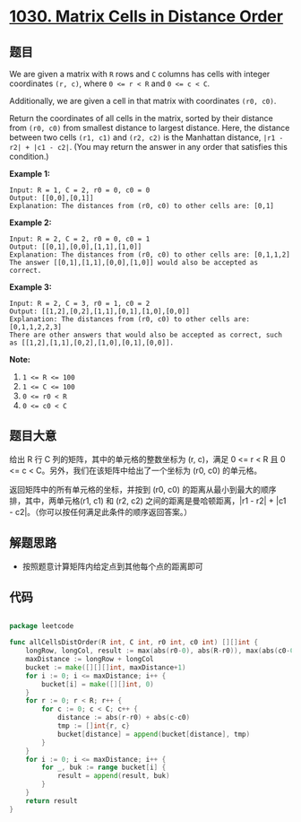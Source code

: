 # [1030. Matrix Cells in Distance Order](https://leetcode.com/problems/matrix-cells-in-distance-order/)


## 题目

We are given a matrix with `R` rows and `C` columns has cells with integer coordinates `(r, c)`, where `0 <= r < R` and `0 <= c < C`.

Additionally, we are given a cell in that matrix with coordinates `(r0, c0)`.

Return the coordinates of all cells in the matrix, sorted by their distance from `(r0, c0)` from smallest distance to largest distance. Here, the distance between two cells `(r1, c1)` and `(r2, c2)` is the Manhattan distance, `|r1 - r2| + |c1 - c2|`. (You may return the answer in any order that satisfies this condition.)

**Example 1:**

    Input: R = 1, C = 2, r0 = 0, c0 = 0
    Output: [[0,0],[0,1]]
    Explanation: The distances from (r0, c0) to other cells are: [0,1]

**Example 2:**

    Input: R = 2, C = 2, r0 = 0, c0 = 1
    Output: [[0,1],[0,0],[1,1],[1,0]]
    Explanation: The distances from (r0, c0) to other cells are: [0,1,1,2]
    The answer [[0,1],[1,1],[0,0],[1,0]] would also be accepted as correct.

**Example 3:**

    Input: R = 2, C = 3, r0 = 1, c0 = 2
    Output: [[1,2],[0,2],[1,1],[0,1],[1,0],[0,0]]
    Explanation: The distances from (r0, c0) to other cells are: [0,1,1,2,2,3]
    There are other answers that would also be accepted as correct, such as [[1,2],[1,1],[0,2],[1,0],[0,1],[0,0]].

**Note:**

1. `1 <= R <= 100`
2. `1 <= C <= 100`
3. `0 <= r0 < R`
4. `0 <= c0 < C`



## 题目大意


给出 R 行 C 列的矩阵，其中的单元格的整数坐标为 (r, c)，满足 0 <= r < R 且 0 <= c < C。另外，我们在该矩阵中给出了一个坐标为 (r0, c0) 的单元格。

返回矩阵中的所有单元格的坐标，并按到 (r0, c0) 的距离从最小到最大的顺序排，其中，两单元格(r1, c1) 和 (r2, c2) 之间的距离是曼哈顿距离，|r1 - r2| + |c1 - c2|。（你可以按任何满足此条件的顺序返回答案。）


## 解题思路


- 按照题意计算矩阵内给定点到其他每个点的距离即可



## 代码

```go

package leetcode

func allCellsDistOrder(R int, C int, r0 int, c0 int) [][]int {
	longRow, longCol, result := max(abs(r0-0), abs(R-r0)), max(abs(c0-0), abs(C-c0)), make([][]int, 0)
	maxDistance := longRow + longCol
	bucket := make([][][]int, maxDistance+1)
	for i := 0; i <= maxDistance; i++ {
		bucket[i] = make([][]int, 0)
	}
	for r := 0; r < R; r++ {
		for c := 0; c < C; c++ {
			distance := abs(r-r0) + abs(c-c0)
			tmp := []int{r, c}
			bucket[distance] = append(bucket[distance], tmp)
		}
	}
	for i := 0; i <= maxDistance; i++ {
		for _, buk := range bucket[i] {
			result = append(result, buk)
		}
	}
	return result
}

```
